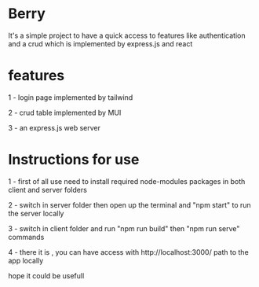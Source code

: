 
# Berry

It's a simple project to have a quick access to features like authentication and a crud which is implemented by express.js and react

# features
1 - login page implemented by tailwind

2 - crud table implemented by MUI

3 - an express.js web server

# Instructions for use

1 - first of all use need to install required node-modules packages in both client and server folders

2 - switch in server folder then open up the terminal and "npm start" to run the server locally

3 - switch in client folder and run "npm run build" then "npm run serve" commands 

4 - there it is , you can have access with http://localhost:3000/ path to the app locally

hope it could be usefull
